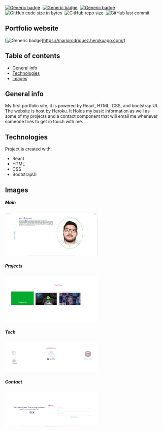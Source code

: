 
[![Generic badge](https://img.shields.io/badge/Code-React-blue.svg)](https://shields.io/)&nbsp; [![Generic badge](https://img.shields.io/badge/Code-React-red.svg)](https://shields.io/)&nbsp; [![Generic badge](https://img.shields.io/badge/Code-JavaScript-yellow.svg)](https://shields.io/)&nbsp; ![GitHub code size in bytes](https://img.shields.io/github/languages/code-size/MarioR9/VisualRecognition)&nbsp; ![GitHub repo size](https://img.shields.io/github/repo-size/MarioR9/Portfolio?color=g&label=Repo%20Size)&nbsp; ![GitHub last commit](https://img.shields.io/github/last-commit/MarioR9/Portfolio)

## Portfolio website

[![Generic badge](https://img.shields.io/badge/Live-Web-blue.svg)]https://mariorodriguez.herokuapp.com/)&nbsp;

## Table of contents
* [General info](#general-info)
* [Technologies](#technologies)
* [images](#images)

## General info

My first portfolio site, it is powered by React, HTML, CSS, and bootstrap UI. The website is host by Heroku. It Holds my basic information as well as some of my projects and a contact component that will email me whenever someone tries to get in touch with me.
	
## Technologies

Project is created with:
* React 
* HTML
* CSS
* BootstrapUI


## Images

##### Main 
<img src="ReadmeImages/home.png" width="300"> 

##### Projects 
<img src="ReadmeImages/projects.png" width="300"> 

##### Tech 
<img src="ReadmeImages/tech.png" width="300"> 

##### Contact 
<img src="ReadmeImages/contact.png" width="300"> 
